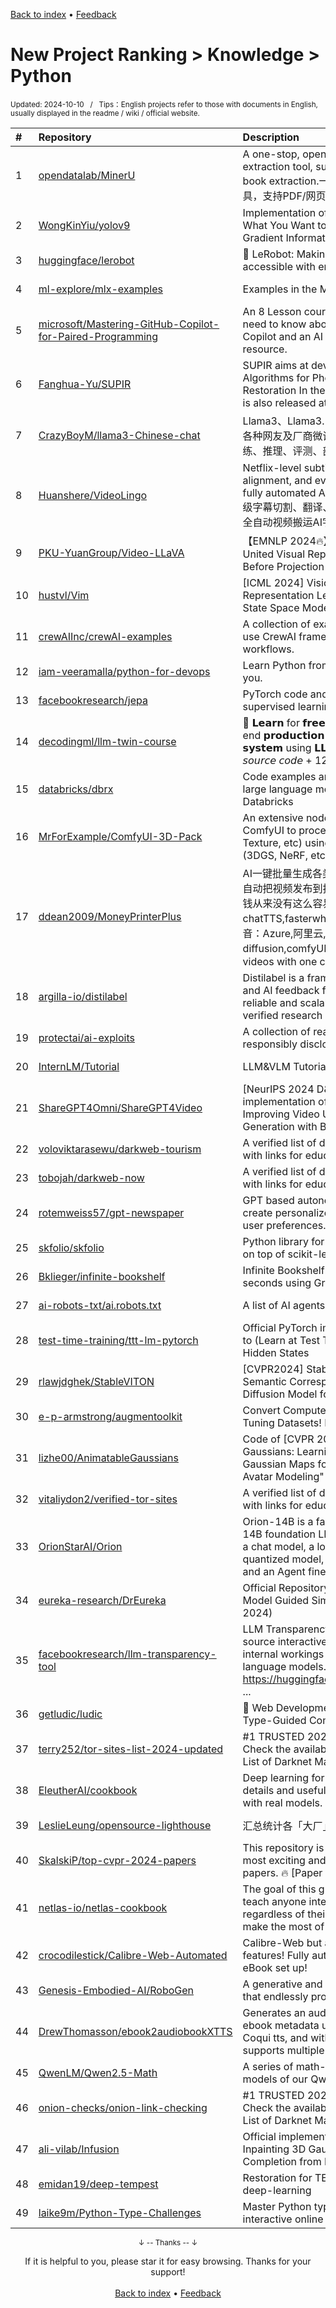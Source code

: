 <a href="https://github.com/GrowingGit/GitHub-English-Top-Charts#github-english-top-charts">Back to index</a> • <a href="/content/docs/feedback.md">Feedback</a>

# New Project Ranking > Knowledge > Python
<sub>Updated: 2024-10-10&nbsp;&nbsp;&nbsp;/&nbsp;&nbsp;&nbsp;Tips：English projects refer to those with documents in English, usually displayed in the readme / wiki / official website.</sub>

|#|Repository|Description|Stars|Updated|Created|
|:-|:-|:-|:-|:-|:-|
|1|[opendatalab/MinerU](https://github.com/opendatalab/MinerU)|A one-stop, open-source, high-quality data extraction tool, supports PDF/webpage/e-book extraction.一站式开源高质量数据提取工具，支持PDF/网页/多格式电子书提取。|12690|2024-10-09|2024-02-29|
|2|[WongKinYiu/yolov9](https://github.com/WongKinYiu/yolov9)|Implementation of paper - YOLOv9: Learning What You Want to Learn Using Programmable Gradient Information|8899|2024-08-09|2024-02-18|
|3|[huggingface/lerobot](https://github.com/huggingface/lerobot)|🤗 LeRobot: Making AI for Robotics more accessible with end-to-end learning|6755|2024-10-09|2024-01-26|
|4|[ml-explore/mlx-examples](https://github.com/ml-explore/mlx-examples)|Examples in the MLX framework|5977|2024-10-09|2023-11-28|
|5|[microsoft/Mastering-GitHub-Copilot-for-Paired-Programming](https://github.com/microsoft/Mastering-GitHub-Copilot-for-Paired-Programming)|An 8 Lesson course teaching everything you need to know about harnessing GitHub Copilot and an AI Paired Programing resource.|4659|2024-08-18|2023-11-29|
|6|[Fanghua-Yu/SUPIR](https://github.com/Fanghua-Yu/SUPIR)|SUPIR aims at developing Practical Algorithms for Photo-Realistic Image Restoration In the Wild. Our new online demo is also released at suppixel.ai.|4279|2024-07-30|2023-12-21|
|7|[CrazyBoyM/llama3-Chinese-chat](https://github.com/CrazyBoyM/llama3-Chinese-chat)|Llama3、Llama3.1 中文仓库（随书籍撰写中...  各种网友及厂商微调、魔改版本有趣权重 & 训练、推理、评测、部署教程视频 & 文档）|3967|2024-09-16|2024-04-18|
|8|[Huanshere/VideoLingo](https://github.com/Huanshere/VideoLingo)|Netflix-level subtitle cutting, translation, alignment, and even dubbing - one-click fully automated AI video subtitle team   Netflix级字幕切割、翻译、对齐、甚至加上配音，一键全自动视频搬运AI字幕组|3592|2024-10-09|2024-08-09|
|9|[PKU-YuanGroup/Video-LLaVA](https://github.com/PKU-YuanGroup/Video-LLaVA)|【EMNLP 2024🔥】Video-LLaVA: Learning United Visual Representation by Alignment Before Projection|2890|2024-09-25|2023-10-23|
|10|[hustvl/Vim](https://github.com/hustvl/Vim)|[ICML 2024] Vision Mamba: Efficient Visual Representation Learning with Bidirectional State Space Model|2877|2024-09-19|2024-01-15|
|11|[crewAIInc/crewAI-examples](https://github.com/crewAIInc/crewAI-examples)|A collection of examples that show how to use CrewAI framework to automate workflows.|2719|2024-10-04|2023-12-19|
|12|[iam-veeramalla/python-for-devops](https://github.com/iam-veeramalla/python-for-devops)|Learn Python from DevOps Engineer point of you.|2679|2024-08-19|2023-10-12|
|13|[facebookresearch/jepa](https://github.com/facebookresearch/jepa)|PyTorch code and models for V-JEPA self-supervised learning from video.|2631|2024-08-09|2024-02-12|
|14|[decodingml/llm-twin-course](https://github.com/decodingml/llm-twin-course)|🤖 𝗟𝗲𝗮𝗿𝗻 for 𝗳𝗿𝗲𝗲 how to 𝗯𝘂𝗶𝗹𝗱 an end-to-end 𝗽𝗿𝗼𝗱𝘂𝗰𝘁𝗶𝗼𝗻-𝗿𝗲𝗮𝗱𝘆 𝗟𝗟𝗠 & 𝗥𝗔𝗚 𝘀𝘆𝘀𝘁𝗲𝗺 using 𝗟𝗟𝗠𝗢𝗽𝘀 best practices: ~ 𝘴𝘰𝘶𝘳𝘤𝘦 𝘤𝘰𝘥𝘦 + 12 𝘩𝘢𝘯𝘥𝘴-𝘰𝘯 𝘭𝘦𝘴𝘴𝘰𝘯𝘴|2519|2024-08-20|2024-03-08|
|15|[databricks/dbrx](https://github.com/databricks/dbrx)|Code examples and resources for DBRX, a large language model developed by Databricks|2498|2024-05-01|2024-03-26|
|16|[MrForExample/ComfyUI-3D-Pack](https://github.com/MrForExample/ComfyUI-3D-Pack)|An extensive node suite that enables ComfyUI to process 3D inputs (Mesh & UV Texture, etc) using cutting edge algorithms (3DGS, NeRF, etc.)|2229|2024-09-21|2024-01-05|
|17|[ddean2009/MoneyPrinterPlus](https://github.com/ddean2009/MoneyPrinterPlus)|AI一键批量生成各类短视频,自动批量混剪短视频,自动把视频发布到抖音,快手,小红书,视频号上,赚钱从来没有这么容易过! 支持本地语音模型chatTTS,fasterwhisper,GPTSoVITS,支持云语音：Azure,阿里云,腾讯云。支持Stable diffusion,comfyUI直接AI生图。Generate short videos with one click using AI L ...|1927|2024-10-08|2024-05-09|
|18|[argilla-io/distilabel](https://github.com/argilla-io/distilabel)|Distilabel is a framework for synthetic data and AI feedback for engineers who need fast, reliable and scalable pipelines based on verified research papers.|1491|2024-10-09|2023-10-16|
|19|[protectai/ai-exploits](https://github.com/protectai/ai-exploits)|A collection of real world AI/ML exploits for responsibly disclosed vulnerabilities |1405|2024-08-07|2023-10-25|
|20|[InternLM/Tutorial](https://github.com/InternLM/Tutorial)|LLM&VLM Tutorial|1350|2024-10-08|2023-12-13|
|21|[ShareGPT4Omni/ShareGPT4Video](https://github.com/ShareGPT4Omni/ShareGPT4Video)|[NeurIPS 2024 D&B Track] An official implementation of ShareGPT4Video: Improving Video Understanding and Generation with Better Captions|1242|2024-08-07|2024-06-06|
|22|[voloviktarasewu/darkweb-tourism](https://github.com/voloviktarasewu/darkweb-tourism)|A verified list of darknet markets and services with links for educational reference.|1195|2024-05-21|2023-12-31|
|23|[tobojah/darkweb-now](https://github.com/tobojah/darkweb-now)|A verified list of darknet markets and services with links for educational reference.|1191|2024-05-29|2024-01-01|
|24|[rotemweiss57/gpt-newspaper](https://github.com/rotemweiss57/gpt-newspaper)|GPT based autonomous agent designed to create personalized newspapers tailored to user preferences. |1168|2024-06-21|2024-01-20|
|25|[skfolio/skfolio](https://github.com/skfolio/skfolio)|Python library for portfolio optimization built on top of scikit-learn|1166|2024-10-08|2023-12-14|
|26|[Bklieger/infinite-bookshelf](https://github.com/Bklieger/infinite-bookshelf)|Infinite Bookshelf: Generate entire books in seconds using Groq and Llama3|1132|2024-09-07|2024-05-19|
|27|[ai-robots-txt/ai.robots.txt](https://github.com/ai-robots-txt/ai.robots.txt)|A list of AI agents and robots to block.|1043|2024-10-09|2024-03-27|
|28|[test-time-training/ttt-lm-pytorch](https://github.com/test-time-training/ttt-lm-pytorch)|Official PyTorch implementation of Learning to (Learn at Test Time): RNNs with Expressive Hidden States|997|2024-07-14|2024-06-28|
|29|[rlawjdghek/StableVITON](https://github.com/rlawjdghek/StableVITON)|[CVPR2024] StableVITON: Learning Semantic Correspondence with Latent Diffusion Model for Virtual Try-On|982|2024-07-18|2023-12-02|
|30|[e-p-armstrong/augmentoolkit](https://github.com/e-p-armstrong/augmentoolkit)|Convert Compute And Books Into Instruct-Tuning Datasets! Makes: QA, RP, Classifiers.|951|2024-10-04|2023-12-01|
|31|[lizhe00/AnimatableGaussians](https://github.com/lizhe00/AnimatableGaussians)|Code of [CVPR 2024] "Animatable Gaussians: Learning Pose-dependent Gaussian Maps for High-fidelity Human Avatar Modeling"|898|2024-09-16|2023-11-25|
|32|[vitaliydon2/verified-tor-sites](https://github.com/vitaliydon2/verified-tor-sites)|A verified list of darknet markets and services with links for educational reference.|830|2024-05-29|2024-01-16|
|33|[OrionStarAI/Orion](https://github.com/OrionStarAI/Orion)|Orion-14B is a family of models includes a 14B foundation LLM, and a series of models: a chat model, a long context model, a quantized model, a RAG fine-tuned model, and an Agent fine-tuned model. Ori ...|782|2024-06-03|2024-01-17|
|34|[eureka-research/DrEureka](https://github.com/eureka-research/DrEureka)|Official Repository for "DrEureka: Language Model Guided Sim-To-Real Transfer" (RSS 2024)|781|2024-08-26|2024-05-03|
|35|[facebookresearch/llm-transparency-tool](https://github.com/facebookresearch/llm-transparency-tool)|LLM Transparency Tool (LLM-TT), an open-source interactive toolkit for analyzing internal workings of Transformer-based language models. *Check out demo at* https://huggingface.co/spaces/facebook/llm- ...|745|2024-08-07|2023-12-21|
|36|[getludic/ludic](https://github.com/getludic/ludic)|🌳 Web Development in Pure Python with Type-Guided Components.|735|2024-10-07|2024-03-08|
|37|[terry252/tor-sites-list-2024-updated](https://github.com/terry252/tor-sites-list-2024-updated)|#1 TRUSTED 2024 list of darknet markets. Check the availability of onion site and get List of Darknet Markets what works.|728|2024-06-21|2023-11-18|
|38|[EleutherAI/cookbook](https://github.com/EleutherAI/cookbook)|Deep learning for dummies. All the practical details and useful utilities that go into working with real models.|684|2024-09-24|2023-12-20|
|39|[LeslieLeung/opensource-lighthouse](https://github.com/LeslieLeung/opensource-lighthouse)|汇总统计各「大厂」的开源团队和项目。|657|2024-10-09|2024-06-27|
|40|[SkalskiP/top-cvpr-2024-papers](https://github.com/SkalskiP/top-cvpr-2024-papers)|This repository is a curated collection of the most exciting and influential CVPR 2024 papers. 🔥 [Paper + Code + Demo]|640|2024-06-24|2024-04-10|
|41|[netlas-io/netlas-cookbook](https://github.com/netlas-io/netlas-cookbook)|The goal of this guide is very simple - to teach anyone interested in cyber security, regardless of their knowledge level, how to make the most of Netlas.io.|603|2024-08-15|2023-10-11|
|42|[crocodilestick/Calibre-Web-Automated](https://github.com/crocodilestick/Calibre-Web-Automated)|Calibre-Web but automated and with Calibre features! Fully automate and simplify your eBook set up!|594|2024-09-29|2024-06-23|
|43|[Genesis-Embodied-AI/RoboGen](https://github.com/Genesis-Embodied-AI/RoboGen)|A generative and self-guided robotic agent that endlessly propose and master new skills.|565|2024-05-31|2023-10-31|
|44|[DrewThomasson/ebook2audiobookXTTS](https://github.com/DrewThomasson/ebook2audiobookXTTS)|Generates an audiobook with chapters and ebook metadata using Calibre and Xtts from Coqui tts, and with optional voice cloning, and supports multiple languages|554|2024-10-09|2024-01-22|
|45|[QwenLM/Qwen2.5-Math](https://github.com/QwenLM/Qwen2.5-Math)|A series of math-specific large language models of our Qwen2 series.|528|2024-09-18|2024-08-08|
|46|[onion-checks/onion-link-checking](https://github.com/onion-checks/onion-link-checking)|#1 TRUSTED 2024 list of darknet markets. Check the availability of onion site and get List of Darknet Markets what works.|525|2024-04-16|2023-11-22|
|47|[ali-vilab/Infusion](https://github.com/ali-vilab/Infusion)|Official implementations for paper: InFusion: Inpainting 3D Gaussians via Learning Depth Completion from Diffusion Prior|511|2024-07-15|2024-04-17|
|48|[emidan19/deep-tempest](https://github.com/emidan19/deep-tempest)|Restoration for TEMPEST images using deep-learning|500|2024-08-11|2024-06-24|
|49|[laike9m/Python-Type-Challenges](https://github.com/laike9m/Python-Type-Challenges)|Master Python typing (type hints) with interactive online exercises! |500|2024-10-04|2023-10-23|

<div align="center">
    <p><sub>↓ -- Thanks -- ↓</sub></p>
    If it is helpful to you, please star it for easy browsing. Thanks for your support!
</div>

<br/>

<div align="center"><a href="https://github.com/GrowingGit/GitHub-English-Top-Charts#github-english-top-charts">Back to index</a> • <a href="/content/docs/feedback.md">Feedback</a></div>

